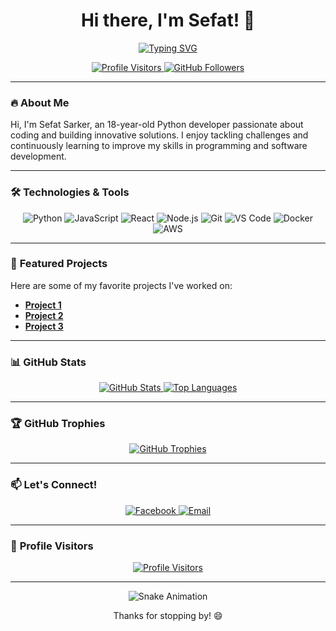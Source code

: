 <h1 align="center">Hi there, I'm Sefat! 👋</h1>

<p align="center">
  <a href="https://github.com/SEFAT-777">
    <img src="https://readme-typing-svg.demolab.com?font=Fira+Code&pause=1000&color=00FF00&center=true&vCenter=true&width=435&lines=Welcome+to+my+GitHub+profile!;Let's+create+something+awesome!" alt="Typing SVG" />
  </a>
</p>

<p align="center">
  <a href="https://github.com/SEFAT-777">
    <img src="https://visitor-badge.glitch.me/badge?page_id=SEFAT-777.SEFAT-777" alt="Profile Visitors" />
  </a>
  <a href="https://github.com/SEFAT-777?tab=followers">
    <img src="https://img.shields.io/github/followers/SEFAT-777?label=Follow&style=social" alt="GitHub Followers" />
  </a>
</p>

---

### 🔥 **About Me**

Hi, I'm Sefat Sarker, an 18-year-old Python developer passionate about coding and building innovative solutions. I enjoy tackling challenges and continuously learning to improve my skills in programming and software development.

---

### 🛠️ **Technologies & Tools**

<p align="center">
  <img src="https://img.shields.io/badge/-Python-3776AB?style=for-the-badge&logo=python&logoColor=white" alt="Python" />
  <img src="https://img.shields.io/badge/-JavaScript-F7DF1E?style=for-the-badge&logo=javascript&logoColor=black" alt="JavaScript" />
  <img src="https://img.shields.io/badge/-React-61DAFB?style=for-the-badge&logo=react&logoColor=black" alt="React" />
  <img src="https://img.shields.io/badge/-Node.js-339933?style=for-the-badge&logo=node.js&logoColor=white" alt="Node.js" />
  <img src="https://img.shields.io/badge/-Git-F05032?style=for-the-badge&logo=git&logoColor=white" alt="Git" />
  <img src="https://img.shields.io/badge/-VS%20Code-007ACC?style=for-the-badge&logo=visual-studio-code&logoColor=white" alt="VS Code" />
  <img src="https://img.shields.io/badge/-Docker-2496ED?style=for-the-badge&logo=docker&logoColor=white" alt="Docker" />
  <img src="https://img.shields.io/badge/-AWS-232F3E?style=for-the-badge&logo=amazon-aws&logoColor=white" alt="AWS" />
</p>

---

### 🚀 **Featured Projects**

Here are some of my favorite projects I've worked on:

- **[Project 1](https://github.com/SEFAT-777/project-1)** 
- **[Project 2](https://github.com/SEFAT-777/project-2)**
- **[Project 3](https://github.com/SEFAT-777/project-3)**

---

### 📊 **GitHub Stats**

<p align="center">
  <a href="https://github.com/SEFAT-777">
    <img src="https://github-readme-stats.vercel.app/api?username=SEFAT-777&show_icons=true&theme=radical" alt="GitHub Stats" />
  </a>
  <a href="https://github.com/SEFAT-777">
    <img src="https://github-readme-stats.vercel.app/api/top-langs/?username=SEFAT-777&layout=compact&theme=radical" alt="Top Languages" />
  </a>
</p>

---

### 🏆 **GitHub Trophies**

<p align="center">
  <a href="https://github.com/SEFAT-777">
    <img src="https://github-profile-trophy.vercel.app/?username=SEFAT-777&theme=radical&no-frame=true&row=1&column=7" alt="GitHub Trophies" />
  </a>
</p>

---

### 📫 **Let's Connect!**

<p align="center">
  <a href="https://www.facebook.com/sefat.sarker.777x">
    <img src="https://img.shields.io/badge/-Facebook-1877F2?style=for-the-badge&logo=facebook&logoColor=white" alt="Facebook" />
  </a>
  <a href="mailto:sefatsarker480@gmail">
    <img src="https://img.shields.io/badge/-Email-D14836?style=for-the-badge&logo=gmail&logoColor=white" alt="Email" />
  </a>
</p>

---

### 👀 **Profile Visitors**

<p align="center">
  <a href="https://github.com/SEFAT-777">
    <img src="https://visitor-badge.glitch.me/badge?page_id=SEFAT-777.SEFAT-777" alt="Profile Visitors" />
  </a>
</p>

---

<p align="center">
  <img src="https://github.com/SEFAT-777/SEFAT-777/blob/output/github-contribution-grid-snake.svg" alt="Snake Animation" />
</p>

<p align="center">Thanks for stopping by! 😄</p>
